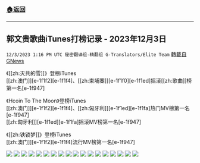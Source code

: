 ###  [:house:返回](README.md)
---


## 郭文贵歌曲iTunes打榜记录 - 2023年12月3日
`12/3/2023 1:16 PM UTC 秘密翻译组-精翻组 G-Translators/Elite Team` [轉載自GNews](https://gnews.org/articles/2066109)

《[[zh:灭共的雪]]》登榜iTunes  
[[zh:澳门]][e-1f1f2][e-1f1f4]、[[zh:柬埔寨]][e-1f1f0][e-1f1ed]摇滚[[zh:歌曲]]榜第一名[e-1f947]  

《Hcoin To The Moon》登榜iTunes  
[[zh:澳门]][e-1f1f2][e-1f1f4]、[[zh:匈牙利]][e-1f1ed][e-1f1fa]热门MV榜第一名[e-1f947]  
[[zh:匈牙利]][e-1f1ed][e-1f1fa]摇滚MV榜第一名[e-1f947]  

《[[zh:铁锁梦]]》登榜iTunes  
[[zh:澳门]][e-1f1f2][e-1f1f4]流行MV榜第一名[e-1f947] 

![](https://i.imgur.com/pE5qdVM.jpg)
![](https://i.imgur.com/MKX2uA8.jpg)
![](https://i.imgur.com/IPRLyh9.jpg)
![](https://i.imgur.com/tfRFxq5.jpg)
![](https://i.imgur.com/ak4DJc5.jpg)
![](https://i.imgur.com/16KacUC.jpg)
![](https://i.imgur.com/iUEh9oA.jpg)
![](https://i.imgur.com/hN6sXLU.jpg)
![](https://i.imgur.com/0VfzUJW.jpg)
![](https://i.imgur.com/45jPsF4.jpg)
![](https://i.imgur.com/eS04ZQ3.jpg)
![](https://i.imgur.com/o820bpJ.jpg)
![](https://i.imgur.com/5AxadnI.jpg)
![](https://i.imgur.com/GJrytEv.jpg)
![](https://i.imgur.com/7HZsc4i.jpg)
![](https://i.imgur.com/wLQOwrZ.jpg)
![](https://i.imgur.com/zghM0t8.jpg)
![](https://i.imgur.com/7pV0h4v.jpg)

